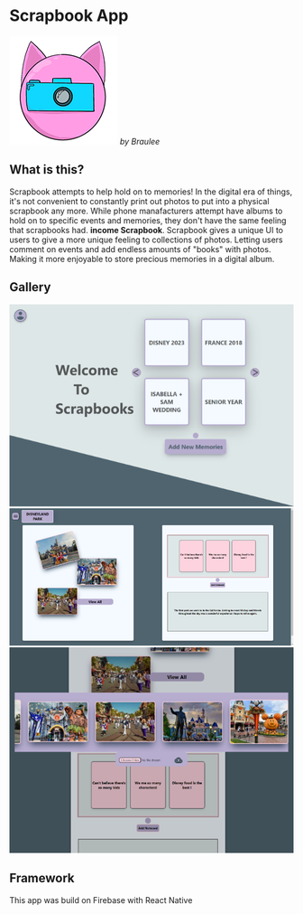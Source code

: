 # Scrapbook App
![Scrapbook logo](public/scrapbook_logo_192.png)
*by Braulee*

## What is this?
Scrapbook attempts to help hold on to memories! In the digital era of things, it's not convenient to constantly 
print out photos to put into a physical scrapbook any more. While phone manafacturers attempt have albums to 
hold on to specific events and memories, they don't have the same feeling that scrapbooks had. **income Scrapbook**.
Scrapbook gives a unique UI to users to give a more unique feeling to collections of photos. Letting users comment on
events and add endless amounts of "books" with photos. Making it more enjoyable to store precious memories in a 
digital album.

## Gallery
![Home page of the scrapbook app](rdmd_images/Scrapbook-Home.png)
![A page excerpt of a scrapbook](rdmd_images/Scrapbook-Page.png)
![Listing all images in the current page](rdmd_images/Scrapbook-Carousel.png)

## Framework
This app was build on Firebase with React Native

